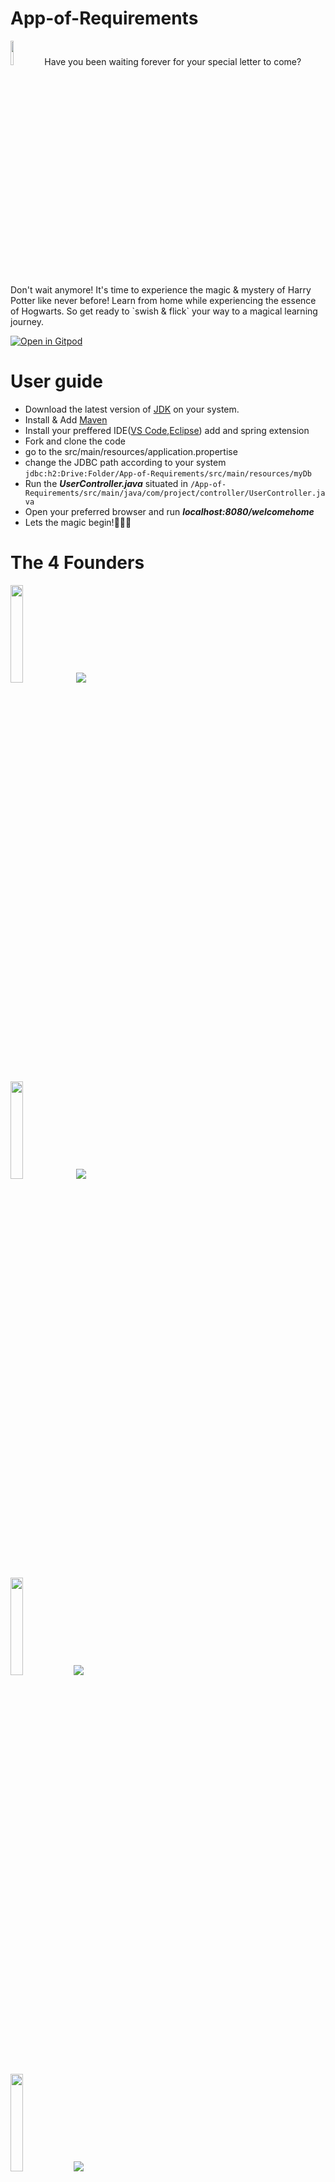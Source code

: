 # App-of-Requirements 

<img src='https://i.pinimg.com/564x/c6/85/7a/c6857a6e89e75a18c7cd247b0d050115.jpg' width=10% height=10%>
  Have you been waiting forever for your special letter to come? Don't wait anymore! It's time to experience the magic & mystery of Harry Potter like never before! Learn from home while experiencing the essence of Hogwarts. So get ready to `swish & flick` your way to a magical learning journey.

[![Open in Gitpod](https://gitpod.io/button/open-in-gitpod.svg)](https://gitpod.io/#https://github.com/amelia2802/SIT_NEST-App-of-Requirements)

# User guide
- Download  the latest version of [JDK](https://www.oracle.com/java/technologies/downloads/) on your system.
- Install & Add [Maven](https://docs.spring.io/spring-boot/docs/current/reference/html/getting-started.html)
- Install your preffered IDE([VS Code](https://code.visualstudio.com/download),[Eclipse](https://www.eclipse.org/downloads/)) add and spring extension
- Fork and clone the code
- go to the src/main/resources/application.propertise
- change the JDBC path according to your system
  ``` jdbc:h2:Drive:Folder/App-of-Requirements/src/main/resources/myDb ```
- Run the **_UserController.java_**  situated in ```/App-of-Requirements/src/main/java/com/project/controller/UserController.java```
- Open your preferred browser and run **_localhost:8080/welcomehome_**
- Lets the magic begin!🧙🏻‍♂️

# The 4 Founders
<p align="inline">
  <img src='https://user-images.githubusercontent.com/49182604/171004777-3334822b-3484-42f7-ba61-75d3ac0e306e.png' width=20%>
   <a href="https://www.linkedin.com/in/diptiman-majumdar-693769194/" target="_blank"><img src="https://img.shields.io/badge/diptiman-majumder-%230077B5.svg?&style=for-the-badge&logo=linkedin&logoColor=white"></a></p>

<p align="inline">
  <img src='https://user-images.githubusercontent.com/49182604/171005673-6311fd3b-20e7-44cb-869a-33e7e6834f96.png' width=20%>
  <a href="https://www.linkedin.com/in/arnab-roy-0067221a1/" target="_blank"><img src="https://img.shields.io/badge/arnab-roy-%230077B5.svg?&style=for-the-badge&logo=linkedin&logoColor=white"></a></p>
  
<p align="inline">
  <img src='https://user-images.githubusercontent.com/49182604/171006320-d03feb08-f84b-4425-86cf-6ac41933e656.png' width=20%><a href="https://www.linkedin.com/in/arghadip-bagchi-460480176/" target="_blank"><img src="https://img.shields.io/badge/arghadip-bagchi-%230077B5.svg?&style=for-the-badge&logo=linkedin&logoColor=white"></a></p>
  
<p align="inline">
  <img src='https://user-images.githubusercontent.com/49182604/171006494-4798251f-7172-4064-bdc2-e56b04c7ba55.png' width=20%><a href="https://www.linkedin.com/in/amelia-dutta-40bb8a17b/" target="_blank"><img src="https://img.shields.io/badge/amelia-dutta-%230077B5.svg?&style=for-the-badge&logo=linkedin&logoColor=white"></a></p>


# Frequently Asked Questions <img src="https://flyclipart.com/thumb2/harry-potter-harry-potter-potterhead-850861.png" width= 60px height=60px>
- ## What is App of Requirements?
  - App of Requirements is a non-profit community that helps students learn CS/IT subjects, connect and discuss with their peers, seniors, or juniors & showcase their extra-curriculum activities.
- ## Who can register here?
  - All the faculties along with the students can register in AOR.
- ## How can you help me learn?
   - You'll learn by reading from the books provided in our digital library. You'll also discuss it with your friends or seniors here.
- ## How did App of Requirements get started?
   - Diptiman Majumder, Arghadeep Bagchi, Arnab Roy & Amelia Dutta developed the AOR in 2022.
- ## Can I contribute to the App of Requirements community?
   - Yes. AOR is open source, if you want to contribute new ideas or enhance the performance & stability of this platform you can do this by our Github repo. But making NSFW content or using this platform for unethical purposes is strictly prohibited.


# Support Us
If you like it give it a 🌟
